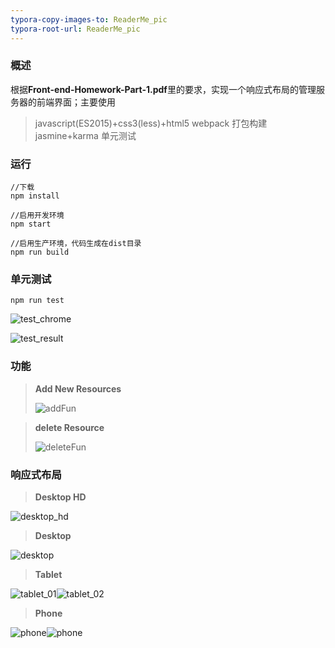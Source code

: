 ```yaml
---
typora-copy-images-to: ReaderMe_pic
typora-root-url: ReaderMe_pic
---
```


### 概述
根据**Front-end-Homework-Part-1.pdf**里的要求，实现一个响应式布局的管理服务器的前端界面；主要使用
> javascript(ES2015)+css3(less)+html5
> webpack 打包构建
> jasmine+karma 单元测试
### 运行
```
//下载
npm install

//启用开发环境
npm start

//启用生产环境，代码生成在dist目录
npm run build
```
### 单元测试
```
npm run test
```

![test_chrome](/test_chrome.png)

![test_result](/test_result.png)

### 功能
> **Add New Resources**
>
> ![addFun](/addFun.png)

> **delete Resource**
>
> ![deleteFun](/deleteFun.png)

### 响应式布局
> **Desktop HD**

![desktop_hd](/desktop_hd.png)

> **Desktop**

![desktop](/desktop.png)

> **Tablet**

![tablet_01](/tablet_01.png)![tablet_02](/tablet_02.png)

> **Phone**

![phone](/phone_01.png)![phone](/phone_02.png)